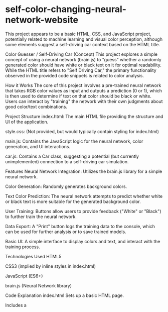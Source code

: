 # self-color-changing-neural-network-website

This project appears to be a basic HTML, CSS, and JavaScript project, potentially related to machine learning and visual color perception, although some elements suggest a self-driving car context based on the HTML title.

Color Guesser / Self-Driving Car (Concept)
This project explores a simple concept of using a neural network (brain.js) to "guess" whether a randomly generated color should have white or black text on it for optimal readability. While the HTML title refers to "Self Driving Car," the primary functionality observed in the provided code snippets is related to color analysis.

How it Works
The core of this project involves a pre-trained neural network that takes RGB color values as input and outputs a prediction (0 or 1), which is then used to determine if text on that color should be black or white. Users can interact by "training" the network with their own judgments about good color/text combinations.

Project Structure
index.html: The main HTML file providing the structure and UI of the application.

style.css: (Not provided, but would typically contain styling for index.html)

main.js: Contains the JavaScript logic for the neural network, color generation, and UI interactions.

car.js: Contains a Car class, suggesting a potential (but currently unimplemented) connection to a self-driving car simulation.

Features
Neural Network Integration: Utilizes the brain.js library for a simple neural network.

Color Generation: Randomly generates background colors.

Text Color Prediction: The neural network attempts to predict whether white or black text is more suitable for the generated background color.

User Training: Buttons allow users to provide feedback ("White" or "Black") to further train the neural network.

Data Export: A "Print" button logs the training data to the console, which can be used for further analysis or to save trained models.

Basic UI: A simple interface to display colors and text, and interact with the training process.

Technologies Used
HTML5

CSS3 (implied by inline styles in index.html)

JavaScript (ES6+)

brain.js (Neural Network library)

Code Explanation
index.html
Sets up a basic HTML page.

Includes a <style> block for basic CSS, defining a #color div with a black border, centered content, and white class for white text.

The #color div contains "White Text", "Black Text", and a div with id="guess" where the neural network's prediction will display text.

Three buttons: "White", "Black", and "Print" are provided for user interaction.

Links to the brain.js library via a CDN and then to main.js.

car.js
Defines a Car class with a constructor for x, y coordinates, width, and height.

Includes a draw method that uses a 2D rendering context (ctx) to draw a rectangle representing the car.

This file suggests that the project might eventually incorporate a visual simulation, possibly related to self-driving features, but its current connection to the main.js and index.html is not explicitly shown in the provided snippets.

main.js
Neural Network Initialization: const net = new brain.NeuralNetwork(); creates a new neural network instance.

Training Data: const data = [...] contains an array of input (RGB color) and output (1 for white text, 0 for black text) pairs, which are used to train the network. The network is immediately trained with net.train(data);.

DOM Elements: Selects various HTML elements by their IDs (color, guess, white-button, black-button, print-button).

Event Listeners:

"White" button: Calls choseColor(1) when clicked.

"Black" button: Calls choseColor(0) when clicked.

"Print" button: Calls print() when clicked.

setRandomColor():

Generates random r, g, b values for a new color.

Runs the generated color through the neural network (net.run(color)) to get a guess value.

Sets the text color of guessEl to white if guess is greater than 0.5, otherwise black.

Sets the backgroundColor of colorEl to the randomly generated color.

choseColor(value):

Pushes the current color and the value (1 for white, 0 for black) into the data array, effectively adding a new training example.

Calls setRandomColor() to generate a new color.

print(): Logs the entire data array (including any new training data from user interaction) as a JSON string to the console.

Setup and Running the Project
Save index.html, main.js, and car.js in the same directory.

(Optional, but recommended for better styling): Create a style.css file and add custom styles, as the provided index.html uses inline styles that could be moved to a separate file for better organization.

Open index.html in your web browser.
